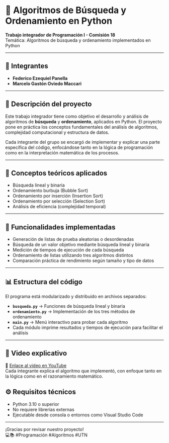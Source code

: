 # 🔎 Algoritmos de Búsqueda y Ordenamiento en Python

**Trabajo integrador de Programación I - Comisión 18**  
Temática: Algoritmos de búsqueda y ordenamiento implementados en Python

---

## 👥 Integrantes

- **Federico Ezequiel Panella**  
- **Marcelo Gastón Oviedo Maccari**

---

## 🎯 Descripción del proyecto

Este trabajo integrador tiene como objetivo el desarrollo y análisis de algoritmos de **búsqueda** y **ordenamiento**, aplicados en Python. El proyecto pone en práctica los conceptos fundamentales del análisis de algoritmos, complejidad computacional y estructura de datos.

Cada integrante del grupo se encargó de implementar y explicar una parte específica del código, enfocándose tanto en la lógica de programación como en la interpretación matemática de los procesos.

---

## 🧠 Conceptos teóricos aplicados

- Búsqueda lineal y binaria
- Ordenamiento burbuja (Bubble Sort)
- Ordenamiento por inserción (Insertion Sort)
- Ordenamiento por selección (Selection Sort)
- Análisis de eficiencia (complejidad temporal)

---

## 🧪 Funcionalidades implementadas

- Generación de listas de prueba aleatorias o desordenadas
- Búsqueda de un valor objetivo mediante búsqueda lineal y binaria
- Medición de tiempos de ejecución de cada búsqueda
- Ordenamiento de listas utilizando tres algoritmos distintos
- Comparación práctica de rendimiento según tamaño y tipo de datos

---

## 📊 Estructura del código

El programa está modularizado y distribuido en archivos separados:
- **`busqueda.py`** → Funciones de búsqueda lineal y binaria
- **`ordenamiento.py`** → Implementación de los tres métodos de ordenamiento
- **`main.py`** → Menú interactivo para probar cada algoritmo
- Cada módulo imprime resultados y tiempos de ejecución para facilitar el análisis

---

## 🎥 Video explicativo

🔗 [Enlace al video en YouTube](https://www.youtube.com/)  
Cada integrante explica el algoritmo que implementó, con enfoque tanto en la lógica como en el razonamiento matemático.


## ⚙️ Requisitos técnicos

- Python 3.10 o superior
- No requiere librerías externas
- Ejecutable desde consola o entornos como Visual Studio Code

---

¡Gracias por revisar nuestro proyecto!  
💻📚 #Programación #Algoritmos #UTN

